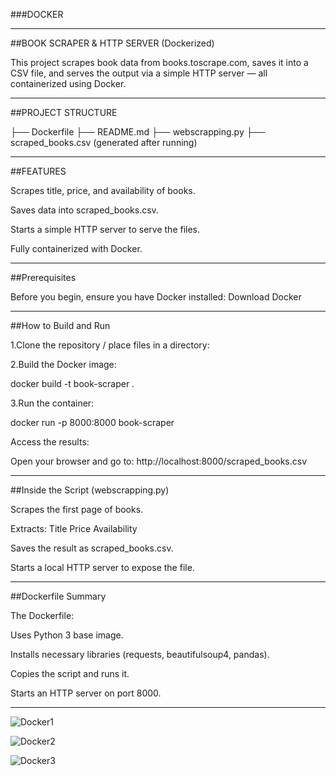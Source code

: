 ###DOCKER

---

##BOOK SCRAPER & HTTP SERVER (Dockerized)

This project scrapes book data from books.toscrape.com, saves it into a CSV file, and serves the output via a simple HTTP server — all containerized using Docker.

---

##PROJECT STRUCTURE

├── Dockerfile
├── README.md
├── webscrapping.py
├── scraped_books.csv (generated after running)

---

##FEATURES

Scrapes title, price, and availability of books.

Saves data into scraped_books.csv.

Starts a simple HTTP server to serve the files.

Fully containerized with Docker.

---

##Prerequisites

Before you begin, ensure you have Docker installed:
Download Docker

---

##How to Build and Run

1.Clone the repository / place files in a directory:

2.Build the Docker image:

docker build -t book-scraper .

3.Run the container:

docker run -p 8000:8000 book-scraper

Access the results:

Open your browser and go to: http://localhost:8000/scraped_books.csv

---

##Inside the Script (webscrapping.py)

Scrapes the first page of books.

Extracts:
Title
Price
Availability

Saves the result as scraped_books.csv.

Starts a local HTTP server to expose the file.

---

##Dockerfile Summary

The Dockerfile:

Uses Python 3 base image.

Installs necessary libraries (requests, beautifulsoup4, pandas).

Copies the script and runs it.

Starts an HTTP server on port 8000.

---


![Docker1](https://github.com/user-attachments/assets/886d7966-4929-4171-be88-9bd413e448a0)

![Docker2](https://github.com/user-attachments/assets/f5fbc8b0-465c-44ec-bacd-7d33b05a854d)

![Docker3](https://github.com/user-attachments/assets/aa08391c-6911-467e-95ae-ba923aa59336)

